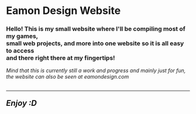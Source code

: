 # **Eamon Design Website**
### Hello! This is my small website where I'll be compiling most of my games, <br> small web projects, and more into one website so it is all easy to access <br> and there right there at my fingertips!

*Mind that this is currently still a work and progress and mainly just for fun,<br> the website can also be seen at eamondesign.com* 
## *<hr> Enjoy :D* 
